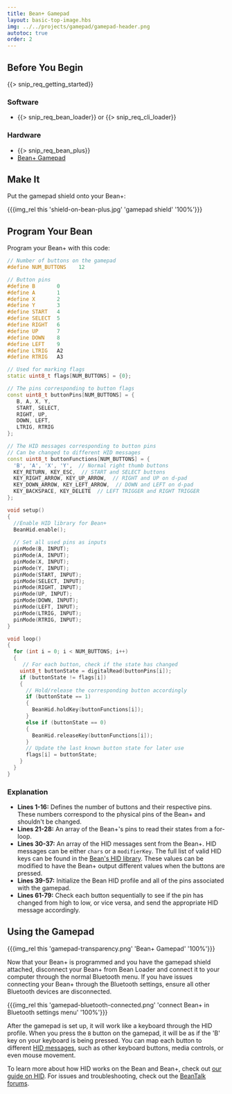 ```yaml
---
title: Bean+ Gamepad
layout: basic-top-image.hbs
img: ../../projects/gamepad/gamepad-header.png
autotoc: true
order: 2
---
```


## Before You Begin

{{> snip_req_getting_started}}

### Software

* {{> snip_req_bean_loader}} or {{> snip_req_cli_loader}}

### Hardware

* {{> snip_req_bean_plus}}
* [Bean+ Gamepad](http://store.punchthrough.com/products/bean-gamepad)

## Make It

Put the gamepad shield onto your Bean+:

{{{img_rel this 'shield-on-bean-plus.jpg' 'gamepad shield' '100%'}}}

## Program Your Bean

Program your Bean+ with this code:

```cpp
// Number of buttons on the gamepad
#define NUM_BUTTONS    12

// Button pins
#define B       0
#define A       1
#define X       2
#define Y       3
#define START   4
#define SELECT  5
#define RIGHT   6
#define UP      7
#define DOWN    8
#define LEFT    9
#define LTRIG   A2
#define RTRIG   A3

// Used for marking flags 
static uint8_t flags[NUM_BUTTONS] = {0};

// The pins corresponding to button flags
const uint8_t buttonPins[NUM_BUTTONS] = {
   B, A, X, Y,
   START, SELECT,
   RIGHT, UP,
   DOWN, LEFT,
   LTRIG, RTRIG
};

// The HID messages corresponding to button pins
// Can be changed to different HID messages
const uint8_t buttonFunctions[NUM_BUTTONS] = {
  'B', 'A', 'X', 'Y',  // Normal right thumb buttons
  KEY_RETURN, KEY_ESC,  // START and SELECT buttons
  KEY_RIGHT_ARROW, KEY_UP_ARROW,  // RIGHT and UP on d-pad
  KEY_DOWN_ARROW, KEY_LEFT_ARROW,  // DOWN and LEFT on d-pad
  KEY_BACKSPACE, KEY_DELETE  // LEFT TRIGGER and RIGHT TRIGGER
};

void setup() 
{
  //Enable HID library for Bean+
  BeanHid.enable();
  
  // Set all used pins as inputs
  pinMode(B, INPUT);
  pinMode(A, INPUT);
  pinMode(X, INPUT);
  pinMode(Y, INPUT);
  pinMode(START, INPUT);
  pinMode(SELECT, INPUT);
  pinMode(RIGHT, INPUT);
  pinMode(UP, INPUT);
  pinMode(DOWN, INPUT);
  pinMode(LEFT, INPUT);
  pinMode(LTRIG, INPUT);
  pinMode(RTRIG, INPUT);
}

void loop() 
{
  for (int i = 0; i < NUM_BUTTONS; i++)
  {
  	 // For each button, check if the state has changed
    uint8_t buttonState = digitalRead(buttonPins[i]);
    if (buttonState != flags[i])
    {
      // Hold/release the corresponding button accordingly
      if (buttonState == 1)
      {
        BeanHid.holdKey(buttonFunctions[i]);
      }
      else if (buttonState == 0)
      {
        BeanHid.releaseKey(buttonFunctions[i]);
      }
      // Update the last known button state for later use
      flags[i] = buttonState;
    }
  }
}
```

### Explanation

* **Lines 1-16:** Defines the number of buttons and their respective pins. These numbers correspond to the physical pins of the Bean+ and shouldn't be changed.
* **Lines 21-28:** An array of the Bean+'s pins to read their states from a for-loop.
* **Lines 30-37:** An array of the HID messages sent from the Bean+. HID messages can be either `chars` or a `modifierKey`. The full list of valid HID keys can be found in the [Bean's HID library](https://github.com/PunchThrough/bean-arduino-core/blob/master/hardware/bean/avr/cores/bean/BeanHID.h). These values can be modified to have the Bean+ output different values when the buttons are pressed.
* **Lines 39-57:** Initialize the Bean HID profile and all of the pins associated with the gamepad.
* **Lines 61-79:** Check each button sequentially to see if the pin has changed from high to low, or vice versa, and send the appropriate HID message accordingly.

## Using the Gamepad

{{{img_rel this 'gamepad-transparency.png' 'Bean+ Gamepad' '100%'}}}

Now that your Bean+ is programmed and you have the gamepad shield attached, disconnect your Bean+ from Bean Loader and connect it to your computer through the normal Bluetooth menu. If you have issues connecting your Bean+ through the Bluetooth settings, ensure all other Bluetooth devices are disconnected.

{{{img_rel this 'gamepad-bluetooth-connected.png' 'connect Bean+ in Bluetooth settings menu' '100%'}}}

After the gamepad is set up, it will work like a keyboard through the HID profile. When you press the `B` button on the gamepad, it will be as if the 'B' key on your keyboard is being pressed. You can map each button to different [HID messages](https://github.com/PunchThrough/bean-arduino-core/blob/master/hardware/bean/avr/cores/bean/BeanHID.h), such as other keyboard buttons, media controls, or even mouse movement.

To learn more about how HID works on the Bean and Bean+, check out [our guide on HID]({{relativeRoot}}guides/features/hid). For issues and troubleshooting, check out the [BeanTalk forums](http://beantalk.punchthrough.com/).